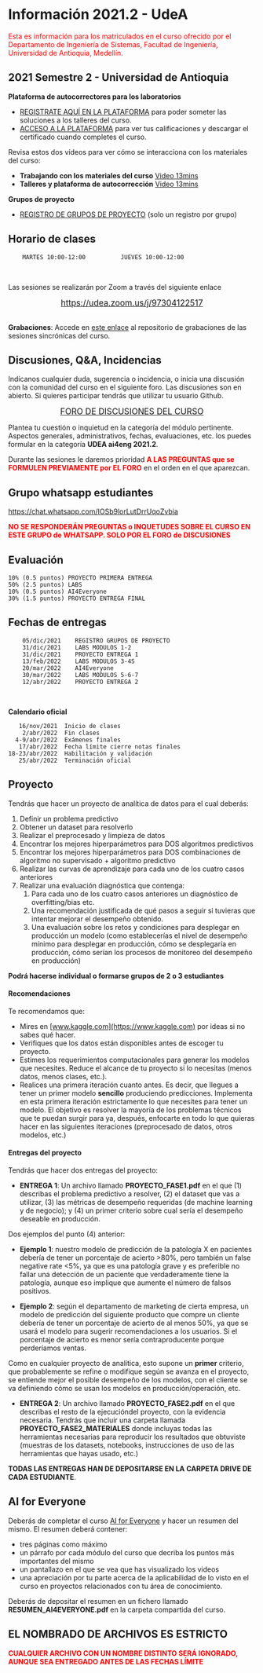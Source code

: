 # Información 2021.2 - UdeA

<font color="red">Esta es información para los matriculados en el curso ofrecido por el Departamento de Ingeniería de Sistemas, Facultad de Ingeniería,
Universidad de Antioquia, Medellín.</font>

## 2021 Semestre 2 - Universidad de Antioquia

**Plataforma de autocorrectores para los laboratorios**

- [REGISTRATE AQUÍ EN LA PLATAFORMA](https://m5knaekxo6.execute-api.us-west-2.amazonaws.com/dev-v0001/rlxmooc/web/request_invitation/ai4eng.v1.udea/20212) para poder someter las soluciones a los talleres del curso.
- [ACCESO A LA PLATAFORMA](https://m5knaekxo6.execute-api.us-west-2.amazonaws.com/dev-v0001/rlxmooc/web/login) para ver tus calificaciones y descargar el certificado cuando completes el curso.

Revisa estos dos vídeos para ver cómo se interacciona con los materiales del curso:

- **Trabajando con los materiales del curso** [Video 13mins](https://youtu.be/Rg0_9EBtUIc)
- **Talleres y plataforma de autocorrección** [Video 13mins](https://youtu.be/eISlF6k0y58)



**Grupos de proyecto**

- [REGISTRO DE GRUPOS DE PROYECTO](https://forms.gle/vYdPzTBvnDcepFtS9) (solo un registro por grupo)


## Horario de clases
    
        MARTES 10:00-12:00          JUEVES 10:00-12:00

<br/>

Las sesiones se realizarán por Zoom a través del siguiente enlace 

<center><big><a href="https://udea.zoom.us/j/97304122517">https://udea.zoom.us/j/97304122517</a></big></center>

<br/>

**Grabaciones**: Accede en [este enlace](http://ingeniaudea.edu.co/zoom-recordings/recordings/docenciaingenia54@udea.edu.co/97304122517/2021-02-28) al repositorio de grabaciones de las sesiones sincrónicas del curso.


## Discusiones, Q&A, Incidencias

Indícanos cualquier duda, sugerencia o incidencia, o inicia una discusión con la comunidad del curso en el siguiente foro. Las discusiones son en abierto. Si quieres participar tendrás que utilizar tu usuario Github.

<center><big><a href="https://github.com/fagonzalezo/ai4eng-unal/discussions">FORO DE DISCUSIONES DEL CURSO</a></big></center>


Plantea tu cuestión o inquietud en la categoría del módulo pertinente. Aspectos generales, administrativos, fechas, evaluaciones, etc. los puedes formular en la categoría **UDEA ai4eng 2021.2**.

Durante las sesiones le daremos prioridad <font color='red'><b>A LAS PREGUNTAS que se FORMULEN PREVIAMENTE por EL FORO</b></font> en el orden en el que aparezcan.


## Grupo whatsapp estudiantes


https://chat.whatsapp.com/IOSb9lorLutDrrUqoZvbia


<font color="red"><b>NO SE RESPONDERÁN PREGUNTAS o INQUETUDES SOBRE EL CURSO EN ESTE GRUPO de WHATSAPP. SOLO POR EL FORO de DISCUSIONES</b></font>


## Evaluación

    10% (0.5 puntos) PROYECTO PRIMERA ENTREGA
    50% (2.5 puntos) LABS
    10% (0.5 puntos) AI4Everyone
    30% (1.5 puntos) PROYECTO ENTREGA FINAL


## Fechas de entregas

        05/dic/2021    REGISTRO GRUPOS DE PROYECTO
        31/dic/2021    LABS MODULOS 1-2
        31/dic/2021    PROYECTO ENTREGA 1
        13/feb/2022    LABS MODULOS 3-4S
        20/mar/2022    AI4Everyone
        30/mar/2022    LABS MODULOS 5-6-7
        12/abr/2022    PROYECTO ENTREGA 2
<br/>

**Calendario oficial**

       16/nov/2021  Inicio de clases
        2/abr/2022  Fin clases
      4-9/abr/2022  Exámenes finales
       17/abr/2022  Fecha límite cierre notas finales
    18-23/abr/2022  Habilitación y validación
       25/abr/2022  Terminación oficial


## Proyecto

Tendrás que hacer un proyecto de analítica de datos para el cual deberás:

1. Definir un problema predictivo
2. Obtener un dataset para resolverlo
3. Realizar el preprocesado y limpieza de datos
4. Encontrar los mejores hiperparámetros para DOS algoritmos predictivos
5. Encontrar los mejores hiperparámetros para DOS combinaciones de algoritmo no supervisado + algoritmo predictivo
6. Realizar las curvas de aprendizaje  para cada uno de los cuatro casos anteriores
7. Realizar una evaluación diagnóstica que contenga:
    1. Para cada uno de los cuatro casos anteriores un diagnóstico de overfitting/bias etc.
    1. Una recomendación justificada de qué pasos a seguir si tuvieras que intentar mejorar el desempeño obtenido.
    1. Una evaluación sobre los retos y condiciones para desplegar en producción un modelo (como establecerías el nivel de desempeño mínimo para desplegar en producción, cómo se desplegaría en producción, cómo serían los procesos de monitoreo del desempeño en producción)

**Podrá hacerse individual o formarse grupos de 2 o 3 estudiantes**

#### Recomendaciones

Te recomendamos que:

- Mires en [www.kaggle.com](https://www.kaggle.com) por ideas si no sabes qué hacer.
- Verifiques que los datos están disponibles antes de escoger tu proyecto.
- Estimes los requerimientos computacionales para generar los modelos que necesites. Reduce el alcance de tu proyecto si lo necesitas (menos datos, menos clases, etc.).
- Realices una primera iteración cuanto antes. Es decir, que llegues a tener un primer modelo **sencillo** produciendo predicciones. Implementa en esta primera iteración estrictamente lo que necesites para tener un modelo. El objetivo es resolver la mayoría de los problemas técnicos que te puedan surgir para ya, después, enfocarte en todo lo que quieras hacer en las siguientes iteraciones (preprocesado de datos, otros modelos, etc.)



#### Entregas del proyecto

Tendrás que hacer dos entregas del proyecto:

- **ENTREGA 1**: Un archivo llamado **PROYECTO_FASE1.pdf** en el que (1) describas el problema predictivo a resolver, (2) el dataset que vas a utilizar, (3) las métricas de desempeño requeridas (de machine learning y de negocio); y (4) un primer criterio sobre cual sería el desempeño deseable en producción. 

Dos ejemplos del punto (4) anterior:

- **Ejemplo 1**: nuestro modelo de predicción de la patología X en pacientes debería de tener un porcentaje de acierto >80%, pero también un false negative rate <5%, ya que es una patología grave y es preferible no fallar una detección de un paciente que verdaderamente tiene la patología, aunque eso implique que aumente el número de falsos positivos.

- **Ejemplo 2**: según el departamento de marketing de cierta empresa, un modelo de predicción del siguiente producto que compre un cliente debería de tener un porcentaje de acierto de al menos 50%, ya que se usará el modelo para sugerir recomendaciones a los usuarios. Si el porcentaje de acierto es menor sería contraproducente porque perderíamos ventas.

Como en cualquier proyecto de analítica, esto supone un **primer** criterio, que probablemente se refine o modifique según se avanza en el proyecto, se entiende mejor el posible desempeño de los modelos, con el cliente se va definiendo cómo se usan los modelos en producción/operación, etc.


- **ENTREGA 2**: Un archivo llamado **PROYECTO_FASE2.pdf** en el que describas el resto de la ejecucióndel proyecto, con la evidencia necesaria. Tendrás que incluir una carpeta llamada **PROYECTO_FASE2_MATERIALES** donde incluyas todas las herramientas necesarias para reproducir los resultados que obtuviste (muestras de los datasets, notebooks, instrucciones de uso de las herramientas que hayas usado, etc.)

**TODAS LAS ENTREGAS HAN DE DEPOSITARSE EN LA CARPETA DRIVE DE CADA ESTUDIANTE**.




## AI for Everyone

Deberás de completar el curso [AI for Everyone](https://www.deeplearning.ai/ai-for-everyone/) y hacer un resumen del mismo. El resumen deberá contener:

- tres páginas como máximo
- un párrafo por cada módulo del curso que decriba los puntos más importantes del mismo
- un pantallazo en el que se vea que has visualizado los videos
- una apreciación por tu parte acerca de la aplicabilidad de lo visto en el curso en proyectos relacionados con tu área de conocimiento.

Deberás de depositar el resumen en un fichero llamado **RESUMEN_AI4EVERYONE.pdf** en la carpeta compartida del curso.

## EL NOMBRADO DE ARCHIVOS ES ESTRICTO

<font color="red"><b>CUALQUIER ARCHIVO CON UN NOMBRE DISTINTO SERÁ IGNORADO, AUNQUE SEA ENTREGADO ANTES DE LAS FECHAS LÍMITE</b></font>

